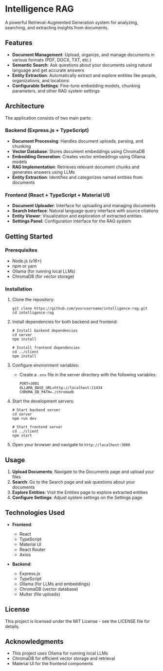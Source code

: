 # Intelligence RAG

A powerful Retrieval-Augmented Generation system for analyzing, searching, and extracting insights from documents.

## Features

- **Document Management**: Upload, organize, and manage documents in various formats (PDF, DOCX, TXT, etc.)
- **Semantic Search**: Ask questions about your documents using natural language and get accurate answers
- **Entity Extraction**: Automatically extract and explore entities like people, organizations, and locations
- **Configurable Settings**: Fine-tune embedding models, chunking parameters, and other RAG system settings

## Architecture

The application consists of two main parts:

### Backend (Express.js + TypeScript)

- **Document Processing**: Handles document uploads, parsing, and chunking
- **Vector Database**: Stores document embeddings using ChromaDB
- **Embedding Generation**: Creates vector embeddings using Ollama models
- **RAG Implementation**: Retrieves relevant document chunks and generates answers using LLMs
- **Entity Extraction**: Identifies and categorizes named entities from documents

### Frontend (React + TypeScript + Material UI)

- **Document Uploader**: Interface for uploading and managing documents
- **Search Interface**: Natural language query interface with source citations
- **Entity Viewer**: Visualization and exploration of extracted entities
- **Settings Panel**: Configuration interface for the RAG system

## Getting Started

### Prerequisites

- Node.js (v16+)
- npm or yarn
- Ollama (for running local LLMs)
- ChromaDB (for vector storage)

### Installation

1. Clone the repository:
   ```
   git clone https://github.com/yourusername/intelligence-rag.git
   cd intelligence-rag
   ```

2. Install dependencies for both backend and frontend:
   ```
   # Install backend dependencies
   cd server
   npm install

   # Install frontend dependencies
   cd ../client
   npm install
   ```

3. Configure environment variables:
   - Create a `.env` file in the server directory with the following variables:
     ```
     PORT=3001
     OLLAMA_BASE_URL=http://localhost:11434
     CHROMA_DB_PATH=./chromadb
     ```

4. Start the development servers:
   ```
   # Start backend server
   cd server
   npm run dev

   # Start frontend server
   cd ../client
   npm start
   ```

5. Open your browser and navigate to `http://localhost:3000`

## Usage

1. **Upload Documents**: Navigate to the Documents page and upload your files
2. **Search**: Go to the Search page and ask questions about your documents
3. **Explore Entities**: Visit the Entities page to explore extracted entities
4. **Configure Settings**: Adjust system settings on the Settings page

## Technologies Used

- **Frontend**:
  - React
  - TypeScript
  - Material UI
  - React Router
  - Axios

- **Backend**:
  - Express.js
  - TypeScript
  - Ollama (for LLMs and embeddings)
  - ChromaDB (vector database)
  - Multer (file uploads)

## License

This project is licensed under the MIT License - see the LICENSE file for details.

## Acknowledgments

- This project uses Ollama for running local LLMs
- ChromaDB for efficient vector storage and retrieval
- Material UI for the frontend components 